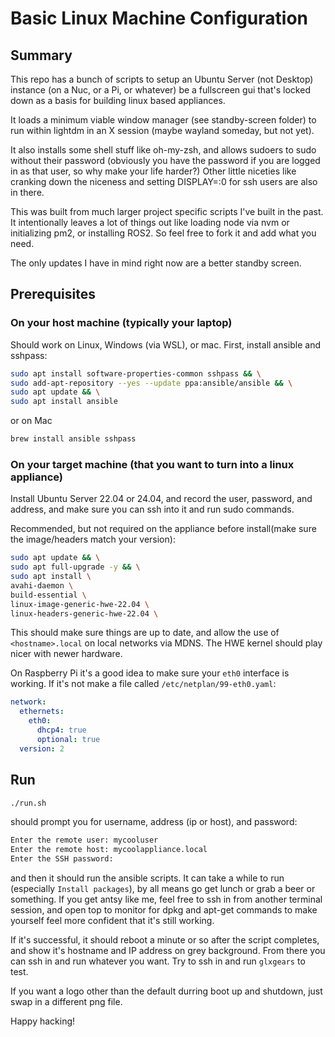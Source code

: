 # Basic Linux Machine Configuration

## Summary

This repo has a bunch of scripts to setup an Ubuntu Server (not Desktop) instance (on a Nuc, or a Pi, or whatever) be a fullscreen gui that's locked down as a basis for building linux based appliances.

It loads a minimum viable window manager (see standby-screen folder) to run within lightdm in an X session (maybe wayland someday, but not yet).

It also installs some shell stuff like oh-my-zsh, and allows sudoers to sudo without their password (obviously you have the password if you are logged in as that user, so why make your life harder?) Other little niceties like cranking down the niceness and setting DISPLAY=:0 for ssh users are also in there.

This was built from much larger project specific scripts I've built in the past. It intentionally leaves a lot of things out like loading node via nvm or initializing pm2, or installing ROS2. So feel free to fork it and add what you need.

The only updates I have in mind right now are a better standby screen.

## Prerequisites

### On your host machine (typically your laptop)

Should work on Linux, Windows (via WSL), or mac. First, install ansible and sshpass:

```bash
sudo apt install software-properties-common sshpass && \
sudo add-apt-repository --yes --update ppa:ansible/ansible && \
sudo apt update && \
sudo apt install ansible 
```

or on Mac

```bash
brew install ansible sshpass
```

### On your target machine (that you want to turn into a linux appliance)

Install Ubuntu Server 22.04 or 24.04, and record the user, password, and address, and make sure you can ssh into it and run sudo commands.

Recommended, but not required on the appliance before install(make sure the image/headers match your version):

```bash
sudo apt update && \
sudo apt full-upgrade -y && \
sudo apt install \ 
avahi-daemon \
build-essential \
linux-image-generic-hwe-22.04 \
linux-headers-generic-hwe-22.04 \

```

This should make sure things are up to date, and allow the use of `<hostname>.local` on local networks via MDNS. The HWE kernel should play nicer with newer hardware.

On Raspberry Pi it's a good idea to make sure your `eth0` interface is working. If it's not make a file called `/etc/netplan/99-eth0.yaml`:

```yaml
network:
  ethernets:
    eth0:
      dhcp4: true
      optional: true
  version: 2
```

## Run

```bash
./run.sh
```

should prompt you for username, address (ip or host), and password:

```bash
Enter the remote user: mycooluser
Enter the remote host: mycoolappliance.local
Enter the SSH password: 
```

and then it should run the ansible scripts. It can take a while to run (especially `Install packages`), by all means go get lunch or grab a beer or something. If you get antsy like me, feel free to ssh in from another terminal session, and open top to monitor for dpkg and apt-get commands to make yourself feel more confident that it's still working.

If it's successful, it should reboot a minute or so after the script completes, and show it's hostname and IP address on grey background. From there you can ssh in and run whatever you want. Try to ssh in and run `glxgears` to test. 

If you want a logo other than the default durring boot up and shutdown, just swap in a different png file.

Happy hacking!
